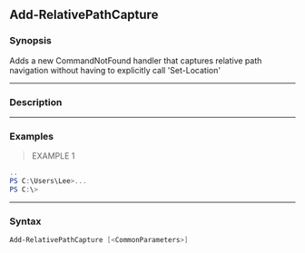 Add-RelativePathCapture
-----------------------

### Synopsis
Adds a new CommandNotFound handler that captures relative path
navigation without having to explicitly call 'Set-Location'

---

### Description

---

### Examples
> EXAMPLE 1

```PowerShell
..
PS C:\Users\Lee>...
PS C:\>
```

---

### Syntax
```PowerShell
Add-RelativePathCapture [<CommonParameters>]
```
